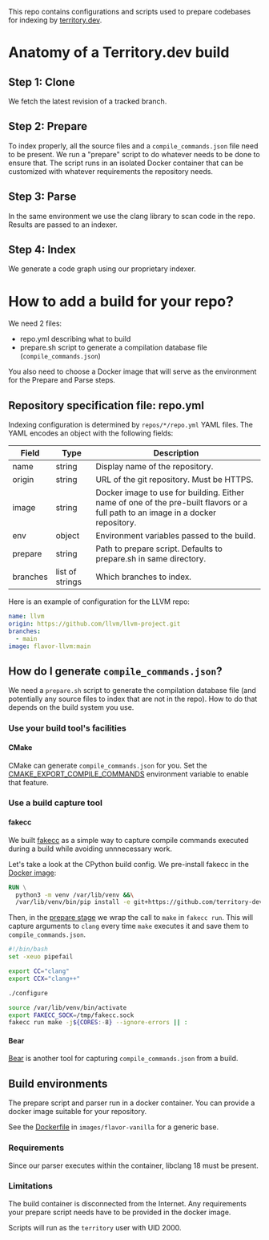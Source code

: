 This repo contains configurations and scripts used to prepare codebases
for indexing by [territory.dev](https://territory.dev).


# Anatomy of a Territory.dev build

## Step 1: Clone

We fetch the latest revision of a tracked branch.

## Step 2: Prepare

To index properly, all the source files and a `compile_commands.json`
file need to be present.  We run a "prepare" script to do whatever
needs to be done to ensure that.  The script runs in an isolated
Docker container that can be customized with whatever requirements
the repository needs.

## Step 3: Parse

In the same environment we use the clang library to scan code in
the repo.  Results are passed to an indexer.

## Step 4: Index

We generate a code graph using our proprietary indexer.


# How to add a build for your repo?

We need 2 files:

- repo.yml describing what to build
- prepare.sh script to generate a compilation database file (`compile_commands.json`)

You also need to choose a Docker image that will serve as the environment for
the Prepare and Parse steps.

## Repository specification file: repo.yml

Indexing configuration is determined by `repos/*/repo.yml` YAML files.
The YAML encodes an object with the following fields:

| Field       | Type            | Description                                  |
|  ---        |   ---           |  ---                                         |
| name        | string          | Display name of the repository.              |
| origin      | string          | URL of the git repository. Must be HTTPS.    |
| image       | string          | Docker image to use for building.  Either name of one of the pre-built flavors or a full path to an image in a docker repository.  |
| env         | object          | Environment variables passed to the build.   |
| prepare     | string          | Path to prepare script. Defaults to prepare.sh in same directory.  |
| branches    | list of strings | Which branches to index.                     |

Here is an example of configuration for the LLVM repo:

```yaml
name: llvm
origin: https://github.com/llvm/llvm-project.git
branches:
  - main
image: flavor-llvm:main
```

## How do I generate `compile_commands.json`?

We need a `prepare.sh` script to generate the compilation database
file (and potentially any source files to index that are not in the repo).
How to do that depends on the build system you use.

### Use your build tool's facilities

#### CMake

CMake can generate `compile_commands.json` for you.  Set the
[CMAKE_EXPORT_COMPILE_COMMANDS](https://cmake.org/cmake/help/latest/variable/CMAKE_EXPORT_COMPILE_COMMANDS.html)
environment variable to enable that feature.

### Use a build capture tool

#### fakecc

We built [fakecc](https://github.com/territory-dev/fakecc) as a simple
way to capture compile commands executed during a build while avoiding
unnnecessary work.

Let's take a look at the CPython build config.  We pre-install
fakecc in the [Docker image](./images/flavor-cpython/Dockerfile):

```dockerfile
RUN \
  python3 -m venv /var/lib/venv &&\
  /var/lib/venv/bin/pip install -e git+https://github.com/territory-dev/fakecc.git#egg=fakecc
```

Then, in the [prepare stage](./repos/cpython/prepare.sh) we wrap
the call to `make` in `fakecc run`.  This will capture arguments to
`clang` every time `make` executes it and save them to `compile_commands.json`.

```sh
#!/bin/bash
set -xeuo pipefail

export CC="clang"
export CCX="clang++"

./configure

source /var/lib/venv/bin/activate
export FAKECC_SOCK=/tmp/fakecc.sock
fakecc run make -j${CORES:-8} --ignore-errors || :
```


#### Bear

[Bear](https://github.com/rizsotto/Bear) is another tool for capturing
`compile_commands.json` from a build.


## Build environments

The prepare script and parser run in a docker container.  You can
provide a docker image suitable for your repository.

See the [Dockerfile](images/flavor-vanilla/Dockerfile)
in `images/flavor-vanilla` for a generic base.

### Requirements

Since our parser executes within the container, libclang 18 must be present.

### Limitations

The build container is disconnected from the Internet.  Any requirements
your prepare script needs have to be provided in the docker image.

Scripts will run as the `territory` user with UID 2000.
